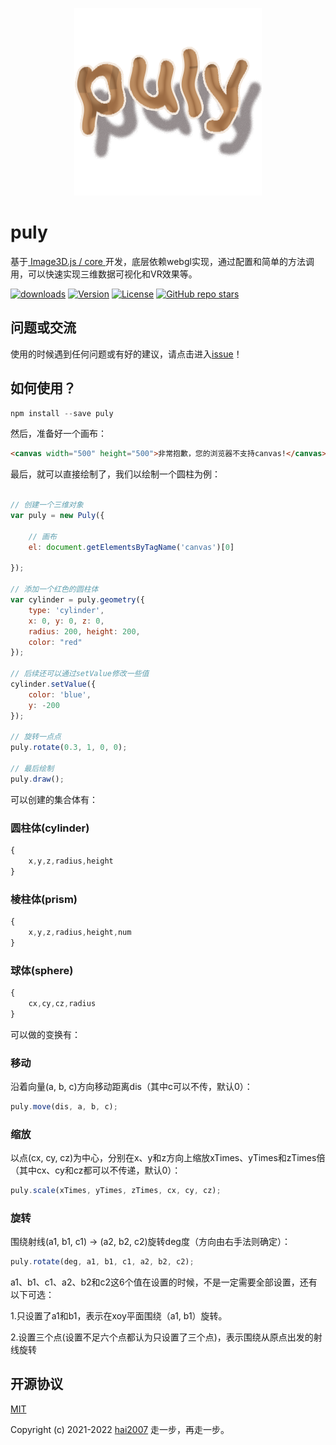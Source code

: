 <p align='center'>
    <a href='https://github.com/hai2007/puly#readme' target='_blank'>
        <img src='./logo.png'>
    </a>
</p>

# puly
基于[ Image3D.js / core ](https://hai2007.gitee.io/image3d/index.html#/core)开发，底层依赖webgl实现，通过配置和简单的方法调用，可以快速实现三维数据可视化和VR效果等。

<p>
  <a href="https://hai2007.gitee.io/npm-downloads?interval=7&packages=puly"><img src="https://img.shields.io/npm/dm/puly.svg" alt="downloads"></a>
  <a href="https://www.npmjs.com/package/puly"><img src="https://img.shields.io/npm/v/puly.svg" alt="Version"></a>
  <a href="https://github.com/hai2007/puly/blob/master/LICENSE"><img src="https://img.shields.io/npm/l/puly.svg" alt="License"></a>
  <a href="https://github.com/hai2007/puly" target='_blank'><img alt="GitHub repo stars" src="https://img.shields.io/github/stars/hai2007/puly?style=social"></a>
</p>

## 问题或交流
使用的时候遇到任何问题或有好的建议，请点击进入[issue](https://github.com/hai2007/puly/issues)！

## 如何使用？

```js
npm install --save puly
```

然后，准备好一个画布：

```html
<canvas width="500" height="500">非常抱歉，您的浏览器不支持canvas!</canvas>
```

最后，就可以直接绘制了，我们以绘制一个圆柱为例：

```js

// 创建一个三维对象
var puly = new Puly({

    // 画布
    el: document.getElementsByTagName('canvas')[0]

});

// 添加一个红色的圆柱体
var cylinder = puly.geometry({
    type: 'cylinder',
    x: 0, y: 0, z: 0,
    radius: 200, height: 200,
    color: "red"
});

// 后续还可以通过setValue修改一些值
cylinder.setValue({
    color: 'blue',
    y: -200
});

// 旋转一点点
puly.rotate(0.3, 1, 0, 0);

// 最后绘制
puly.draw();
```

可以创建的集合体有：

### 圆柱体(cylinder)

```js
{
    x,y,z,radius,height
}
```

### 棱柱体(prism)

```js
{
    x,y,z,radius,height,num
}
```

### 球体(sphere)

```js
{
    cx,cy,cz,radius
}
```

可以做的变换有：

### 移动

沿着向量(a, b, c)方向移动距离dis（其中c可以不传，默认0）：

```js
puly.move(dis, a, b, c);
```

### 缩放

以点(cx, cy, cz)为中心，分别在x、y和z方向上缩放xTimes、yTimes和zTimes倍（其中cx、cy和cz都可以不传递，默认0）：

```js
puly.scale(xTimes, yTimes, zTimes, cx, cy, cz);
```

### 旋转

围绕射线(a1, b1, c1) -> (a2, b2, c2)旋转deg度（方向由右手法则确定）：

```js
puly.rotate(deg, a1, b1, c1, a2, b2, c2);
```

a1、b1、c1、a2、b2和c2这6个值在设置的时候，不是一定需要全部设置，还有以下可选：

1.只设置了a1和b1，表示在xoy平面围绕（a1, b1）旋转。

2.设置三个点(设置不足六个点都认为只设置了三个点)，表示围绕从原点出发的射线旋转

开源协议
---------------------------------------
[MIT](https://github.com/hai2007/puly/blob/master/LICENSE)

Copyright (c) 2021-2022 [hai2007](https://hai2007.gitee.io/sweethome/) 走一步，再走一步。
